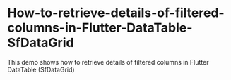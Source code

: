 # How-to-retrieve-details-of-filtered-columns-in-Flutter-DataTable-SfDataGrid
This demo shows how to retrieve details of filtered columns in Flutter DataTable (SfDataGrid)
